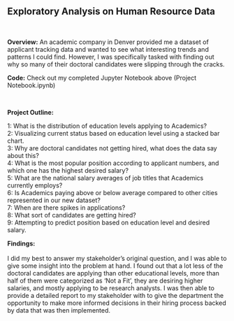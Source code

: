 ## Exploratory Analysis on Human Resource Data
<br>

**Overview:** An academic company in Denver provided me a dataset of applicant tracking data and wanted to see what interesting trends and patterns I could find.  However, I was specifically tasked with finding out why so many of their doctoral candidates were slipping through the cracks.

**Code:** Check out my completed Jupyter Notebook above (Project Notebook.ipynb)

<br>

**Project Outline:** 

1: What is the distribution of education levels applying to Academics? 
<br>
2: Visualizing current status based on education level using a stacked bar chart. 
<br>
3: Why are doctoral candidates not getting hired, what does the data say about this? 
<br>
4: What is the most popular position according to applicant numbers, and which one has the highest desired salary? 
<br>
5: What are the national salary averages of job titles that Academics currently employs? 
<br>
6: Is Academics paying above or below average compared to other cities represented in our new dataset? 
<br>
7: When are there spikes in applications? 
<br>
8: What sort of candidates are getting hired? 
<br>
9: Attempting to predict position based on education level and desired salary.

**Findings:**
<br>
<br>
I did my best to answer my stakeholder’s original question, and I was able to give some insight into the problem at hand.  I found out that a lot less of the doctoral candidates are applying than other educational levels, more than half of them were categorized as ‘Not a Fit’, they are desiring higher salaries, and mostly applying to be research analysts.  I was then able to provide a detailed report to my stakeholder with to give the department the opportunity to make more informed decisions in their hiring process backed by data that was then implemented.

